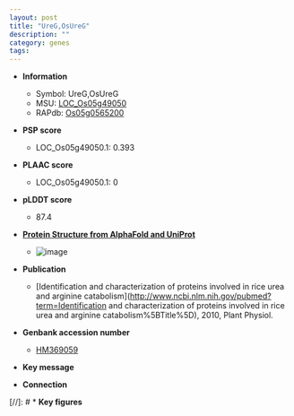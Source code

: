 ```yaml
---
layout: post
title: "UreG,OsUreG"
description: ""
category: genes
tags: 
---
```


* **Information**  
    + Symbol: UreG,OsUreG  
    + MSU: [LOC_Os05g49050](http://rice.plantbiology.msu.edu/cgi-bin/ORF_infopage.cgi?orf=LOC_Os05g49050)  
    + RAPdb: [Os05g0565200](http://rapdb.dna.affrc.go.jp/viewer/gbrowse_details/irgsp1?name=Os05g0565200)  

* **PSP score**  
    + LOC_Os05g49050.1: 0.393 

* **PLAAC score**  
    + LOC_Os05g49050.1: 0 

* **pLDDT score**
    + 87.4

* **[Protein Structure from AlphaFold and UniProt](https://www.uniprot.org/uniprotkb/Q6AUF3/entry#structure)**
    + ![image](https://ricepsp.github.io/images/Q6/AF-Q6AUF3-F1.png)

* **Publication**  
    + [Identification and characterization of proteins involved in rice urea and arginine catabolism](http://www.ncbi.nlm.nih.gov/pubmed?term=Identification and characterization of proteins involved in rice urea and arginine catabolism%5BTitle%5D), 2010, Plant Physiol.

* **Genbank accession number**  
    + [HM369059](http://www.ncbi.nlm.nih.gov/nuccore/HM369059)

* **Key message**  

* **Connection**  

[//]: # * **Key figures**  


